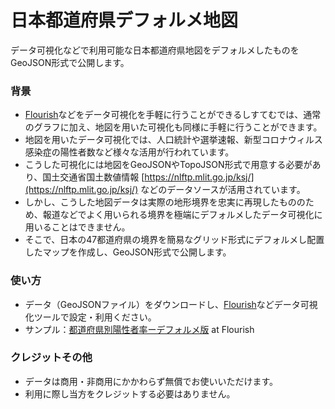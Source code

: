 # 日本都道府県デフォルメ地図
データ可視化などで利用可能な日本都道府県地図をデフォルメしたものをGeoJSON形式で公開します。

### 背景
- [Flourish](https://flourish.studio/)などをデータ可視化を手軽に行うことができるしすてむでは、通常のグラフに加え、地図を用いた可視化も同様に手軽に行うことができます。
- 地図を用いたデータ可視化では、人口統計や選挙速報、新型コロナウィルス感染症の陽性者数など様々な活用が行われています。
- こうした可視化には地図をGeoJSONやTopoJSON形式で用意する必要があり、国土交通省国土数値情報 [https://nlftp.mlit.go.jp/ksj/](https://nlftp.mlit.go.jp/ksj/) などのデータソースが活用されています。
- しかし、こうした地図データは実際の地形境界を忠実に再現したもののため、報道などでよく用いられる境界を極端にデフォルメしたデータ可視化に用いることはできません。
- そこで、日本の47都道府県の境界を簡易なグリッド形式にデフォルメし配置したマップを作成し、GeoJSON形式で公開します。

### 使い方
- データ（GeoJSONファイル）をダウンロードし、[Flourish](https://flourish.studio/)などデータ可視化ツールで設定・利用ください。
- サンプル：[都道府県別陽性者率ーデフォルメ版](https://public.flourish.studio/visualisation/8637646/) at Flourish

### クレジットその他
- データは商用・非商用にかかわらず無償でお使いいただけます。
- 利用に際し当方をクレジットする必要はありません。
